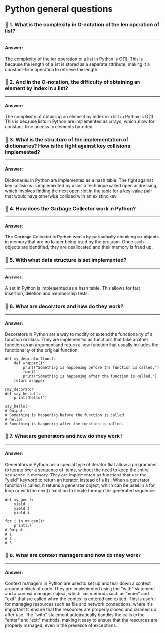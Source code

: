 # Python general questions

### 🔶 1. What is the complexity in O-notation of the len operation of list?

---
#### Answer:
The complexity of the len operation of a list in Python is O(1). This is because the length of a list is stored as a separate attribute, making it a constant-time operation to retrieve the length.

### 🔶 2. And in the O-notation, the difficulty of obtaining an element by index in a list?

---
#### Answer:
The complexity of obtaining an element by index in a list in Python is O(1). This is because lists in Python are implemented as arrays, which allow for constant-time access to elements by index.

### 🔶 3. What is the structure of the implementation of dictionaries? How is the fight against key collisions implemented?

---
#### Answer:
Dictionaries in Python are implemented as a hash table. The fight against key collisions is implemented by using a technique called open addressing, which involves finding the next open slot in the table for a key-value pair that would have otherwise collided with an existing key.

### 🔶 4. How does the Garbage Collector work in Python?

---
#### Answer:
The Garbage Collector in Python works by periodically checking for objects in memory that are no longer being used by the program. Once such objects are identified, they are deallocated and their memory is freed up.

### 🔶 5. With what data structure is set implemented?

---
#### Answer:
A set in Python is implemented as a hash table. This allows for fast insertion, deletion and membership tests.

### 🔶 6. What are decorators and how do they work?

---
#### Answer:
Decorators in Python are a way to modify or extend the functionality of a function or class. They are implemented as functions that take another function as an argument and return a new function that usually includes the functionality of the original function.
```
def my_decorator(func):
    def wrapper():
        print("Something is happening before the function is called.")
        func()
        print("Something is happening after the function is called.")
    return wrapper

@my_decorator
def say_hello():
    print("hello!")

say_hello()
# Output: 
# Something is happening before the function is called.
# hello!
# Something is happening after the function is called.

```
### 🔶 7. What are generators and how do they work?

---
#### Answer:
Generators in Python are a special type of iterator that allow a programmer to iterate over a sequence of items, without the need to keep the entire sequence in memory. They are implemented as functions that use the "yield" keyword to return an iterator, instead of a list. When a generator function is called, it returns a generator object, which can be used in a for loop or with the next() function to iterate through the generated sequence.
```
def my_gen():
    yield 1
    yield 2
    yield 3

for i in my_gen():
    print(i)
# Output:
# 1
# 2
# 3
```
### 🔶 8. What are context managers and how do they work?

---
#### Answer:
Context managers in Python are used to set up and tear down a context around a block of code. They are implemented using the "with" statement and a context manager object, which has methods such as "enter" and "exit" that are called when the context is entered and exited. This is useful for managing resources such as file and network connections, where it's important to ensure that the resources are properly closed and cleaned up after use. The "with" statement automatically handles the calls to the "enter" and "exit" methods, making it easy to ensure that the resources are properly managed, even in the presence of exceptions.